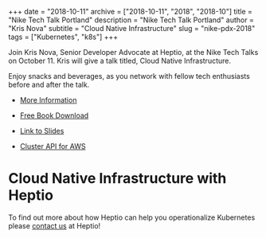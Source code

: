 +++
date = "2018-10-11"
archive = ["2018-10-11", "2018", "2018-10"]
title = "Nike Tech Talk Portland"
description = "Nike Tech Talk Portland"
author = "Kris Nova"
subtitle = "Cloud Native Infrastructure"
slug = "nike-pdx-2018"
tags = ["Kubernetes", "k8s"]
+++

Join Kris Nova, Senior Developer Advocate at Heptio, at the Nike Tech Talks on October 11. Kris will give a talk titled, Cloud Native Infrastructure.

Enjoy snacks and beverages, as you network with fellow tech enthusiasts before and after the talk.


 * [More Information](https://niketechtalksoct2018.splashthat.com)
 
 * [Free Book Download](https://blog.heptio.com/i-still-remember-the-first-time-i-logged-into-a-production-server-over-ssh-and-telling-myself-i-53ab1d1e7f46?gi=2ba71e54b67d)
 
 * [Link to Slides](https://docs.google.com/presentation/d/14gi_iX0A8Wfq6duKw8ukd1onYsE-evqQXM_61wrgTlM/edit#slide=id.p)
 
 * [Cluster API for AWS](https://github.com/kubernetes-sigs/cluster-api-provider-aws)

# Cloud Native Infrastructure with Heptio 

To find out more about how Heptio can help you operationalize Kubernetes please [contact us](tanner@heptio.com) at Heptio! 
